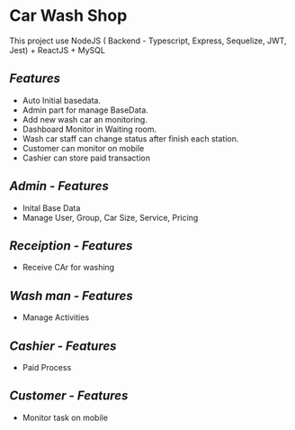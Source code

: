 # Car Wash Shop
This project use NodeJS ( Backend - Typescript, Express, Sequelize, JWT, Jest) + ReactJS + MySQL

## _Features_
- Auto Initial basedata.
- Admin part for manage BaseData.
- Add new wash car an monitoring.
- Dashboard Monitor in Waiting room.
- Wash car staff can change status after finish each station.
- Customer can monitor on mobile
- Cashier can store paid transaction


## _Admin - Features_
- Inital Base Data
- Manage User, Group, Car Size, Service, Pricing
## _Receiption - Features_

- Receive CAr for washing
## _Wash man - Features_
- Manage Activities
## _Cashier - Features_
- Paid Process
## _Customer - Features_
- Monitor task on mobile
